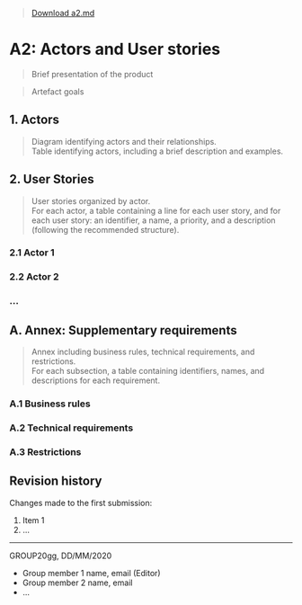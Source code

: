 > [Download a2.md](uploads/a7fe249dc99337ab94892ac073cc76c5/a2.md)

# A2: Actors and User stories

> Brief presentation of the product

> Artefact goals

## 1. Actors

> Diagram identifying actors and their relationships.  
> Table identifying actors, including a brief description and examples.

## 2. User Stories

> User stories organized by actor.  
> For each actor, a table containing a line for each user story, and for each user story: an identifier, a name, a priority, and a description (following the recommended structure).

### 2.1 Actor 1

### 2.2 Actor 2

### ...

## A. Annex: Supplementary requirements

> Annex including business rules, technical requirements, and restrictions.  
> For each subsection, a table containing identifiers, names, and descriptions for each requirement.

### A.1 Business rules

### A.2 Technical requirements

### A.3 Restrictions

## Revision history

Changes made to the first submission:
1. Item 1
1. ...

***
GROUP20gg, DD/MM/2020

* Group member 1 name, email (Editor)
* Group member 2 name, email
* ...
